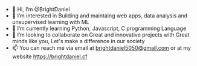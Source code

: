 - 👋 Hi, I’m @BrightDaniel
- 👀 I’m interested in Building and maintaing web apps, data analysis and unsupervised learning with ML
- 🌱 I’m currently learning Python, Javascript, C programming Language
- 💞️ I’m looking to collaborate on Great and innovative projects with Great minds like you, Let's make a difference in our society
- 📫 You can reach me via email at brightdaniel5050@gmail.com or at my website https://brightdaniel.cf

<!---
BrightDaniel/BrightDaniel is a ✨ special ✨ repository because its `README.md` (this file) appears on your GitHub profile.
You can click the Preview link to take a look at your changes.
--->
